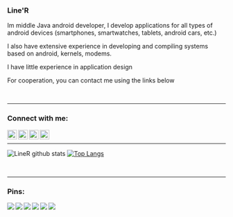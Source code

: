 ### Line'R
Im middle Java android developer, I develop applications for all types of android devices (smartphones, smartwatches, tablets, android cars, etc.)

I also have extensive experience in developing and compiling systems based on android, kernels, modems.

I have little experience in application design

For cooperation, you can contact me using the links below

<br />

---
### Connect with me:
[<img align="left" alt="Line'R | Gmail" width="22px" src="https://upload.wikimedia.org/wikipedia/commons/thumb/a/ab/Gmail_Icon.svg/1280px-Gmail_Icon.svg.png" />][gmail]
[<img align="left" alt="Line'R | 4PDA" width="22px" src="https://devband.github.io/src/forpda_pic.png" />][4pda]
[<img align="left" alt="Line'R | VK" width="22px" src="https://avatars2.githubusercontent.com/u/1478241?s=280&v=4" />][vk]
[<img align="left" alt="Line'R | Instagram" width="22px" src="https://labs.xda-developers.com/static/images/ic_web.png" />][xda]

<br />

---

![LineR github stats](https://github-readme-stats.vercel.app/api?username=LinerSRT&count_private=true&show_icons=true)
[![Top Langs](https://github-readme-stats.vercel.app/api/top-langs/?username=LinerSRT&layout=compact&hide=javascript,html)](https://github.com/anuraghazra/github-readme-stats)

<br />

---
### Pins:
<a href="https://github.com/LinerSRT/L-Launcher-Oprimized">
  <img align="left" src="https://github-readme-stats.vercel.app/api/pin/?username=LinerSRT&repo=L-Launcher-Oprimized" />
</a>
<a href="https://github.com/LinerSRT/SwitchIcon">
  <img align="left" src="https://github-readme-stats.vercel.app/api/pin/?username=LinerSRT&repo=SwitchIcon" />
</a>
<a href="https://github.com/LinerSRT/Live-Wallpaper-Manager">
  <img align="left" src="https://github-readme-stats.vercel.app/api/pin/?username=LinerSRT&repo=Live-Wallpaper-Manager" />
</a>
<a href="https://github.com/LinerSRT/FacerEngine-Render">
  <img align="left" src="https://github-readme-stats.vercel.app/api/pin/?username=LinerSRT&repo=FacerEngine-Render" />
</a>
<a href="https://github.com/LinerSRT/ClockEngine">
  <img align="left" src="https://github-readme-stats.vercel.app/api/pin/?username=LinerSRT&repo=ClockEngine" />
</a>
<a href="https://github.com/LinerSRT/clockskin_collection">
  <img align="left" src="https://github-readme-stats.vercel.app/api/pin/?username=LinerSRT&repo=clockskin_collection" />
</a>

[gmail]: serinity320@gmail.com
[4pda]: https://4pda.ru/forum/index.php?showuser=4548849
[vk]: https://vk.com/liner_it
[xda]: https://forum.xda-developers.com/member.php?u=7046679
